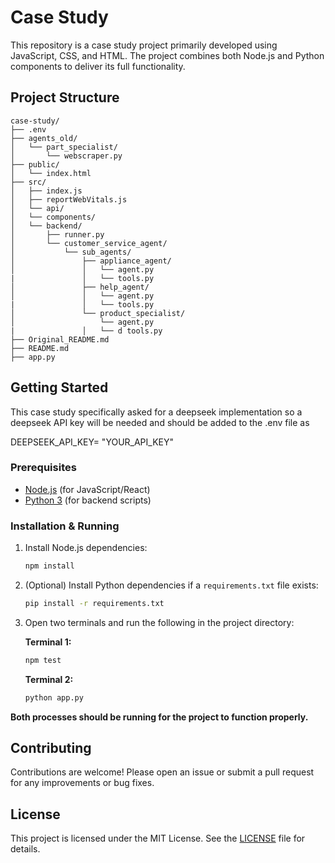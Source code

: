 # Case Study

This repository is a case study project primarily developed using JavaScript, CSS, and HTML. The project combines both Node.js and Python components to deliver its full functionality.

## Project Structure

```
case-study/
├── .env
├── agents_old/
│   └── part_specialist/
│       └── webscraper.py
├── public/
│   └── index.html
├── src/
│   ├── index.js
│   ├── reportWebVitals.js
│   └── api/
│   └── components/
│   └── backend/
│       ├── runner.py
│       └── customer_service_agent/
│           └── sub_agents/
│               ├── appliance_agent/
│               │   └── agent.py
|               │   └── tools.py
│               ├── help_agent/
│               │   └── agent.py
|               │   └── tools.py
│               └── product_specialist/
│                   └── agent.py
|               │   └── d tools.py
├── Original_README.md
├── README.md
├── app.py
```

## Getting Started

This case study specifically asked for a deepseek implementation so a deepseek API key will be needed and should be added to the .env file as 

DEEPSEEK_API_KEY= "YOUR_API_KEY"

### Prerequisites

- [Node.js](https://nodejs.org/) (for JavaScript/React)
- [Python 3](https://www.python.org/) (for backend scripts)

### Installation & Running

1. Install Node.js dependencies:
   ```bash
   npm install
   ```

2. (Optional) Install Python dependencies if a `requirements.txt` file exists:
   ```bash
   pip install -r requirements.txt
   ```

3. Open two terminals and run the following in the project directory:

   **Terminal 1:**
   ```bash
   npm test
   ```

   **Terminal 2:**
   ```bash
   python app.py
   ```

**Both processes should be running for the project to function properly.**

## Contributing

Contributions are welcome! Please open an issue or submit a pull request for any improvements or bug fixes.

## License

This project is licensed under the MIT License. See the [LICENSE](LICENSE) file for details.